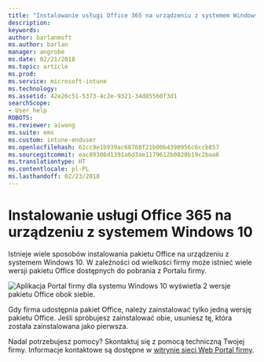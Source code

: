 ```yaml
---
title: "Instalowanie usługi Office 365 na urządzeniu z systemem Windows 10 | Microsoft Docs"
description: 
keywords: 
author: barlanmsft
ms.author: barlan
manager: angrobe
ms.date: 02/21/2018
ms.topic: article
ms.prod: 
ms.service: microsoft-intune
ms.technology: 
ms.assetid: 42e26c51-5373-4c2e-9321-34d85560f3d1
searchScope:
- User help
ROBOTS: 
ms.reviewer: aiwang
ms.suite: ems
ms.custom: intune-enduser
ms.openlocfilehash: 62cc9e1b939ac68768f21b00b4390956c6ccb857
ms.sourcegitcommit: eac89306d1391a6d3ae1179612b0820b19c2baa6
ms.translationtype: HT
ms.contentlocale: pl-PL
ms.lasthandoff: 02/23/2018
---
```

# <a name="installing-office-365-on-your-windows-10-device"></a>Instalowanie usługi Office 365 na urządzeniu z systemem Windows 10

Istnieje wiele sposobów instalowania pakietu Office na urządzeniu z systemem Windows 10. W zależności od wielkości firmy może istnieć wiele wersji pakietu Office dostępnych do pobrania z Portalu firmy.

![Aplikacja Portal firmy dla systemu Windows 10 wyświetla 2 wersje pakietu Office obok siebie.](./media/multiple-office-installs-cp-win10.png)

Gdy firma udostępnia pakiet Office, należy zainstalować tylko jedną wersję pakietu Office. Jeśli spróbujesz zainstalować obie, usuniesz tę, która została zainstalowana jako pierwsza.

Nadal potrzebujesz pomocy? Skontaktuj się z pomocą techniczną Twojej firmy. Informacje kontaktowe są dostępne w [witrynie sieci Web Portal firmy](https://portal.manage.microsoft.com#HelpDeskDialog).
